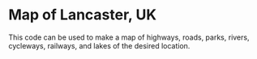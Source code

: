 # Map of Lancaster, UK

This code can be used to make a map of highways, roads, parks, rivers, cycleways, railways, and lakes of the desired location.
